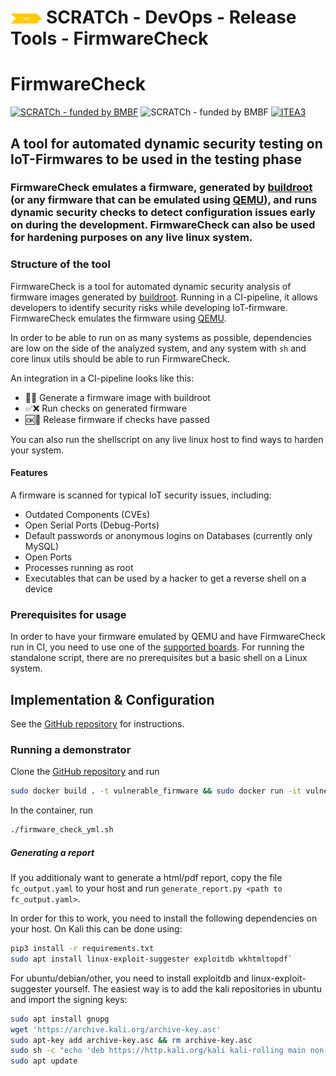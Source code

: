# <img src="../../images/test.png" alt ='test'  width="10%" > SCRATCh - DevOps - Release Tools - FirmwareCheck

# FirmwareCheck

[![SCRATCh - funded by BMBF](https://img.shields.io/badge/part%20of-SCRATCh-yellow)](https://scratch-itea3.eu/)
![SCRATCh - funded by BMBF](https://img.shields.io/badge/funded%20by-BMBF-blue)
[![ITEA3](https://img.shields.io/badge/supported%20by-ITEA3-orange)](https://www.itea3.org)

## A tool for automated dynamic security testing on IoT-Firmwares to be used in the testing phase

### FirmwareCheck emulates a firmware, generated by [buildroot](https://buildroot.org/) (or any firmware that can be emulated using [QEMU](https://www.qemu.org/)), and runs dynamic security checks to detect configuration issues early on during the development. FirmwareCheck can also be used for hardening purposes on any live linux system.

### Structure of the tool
FirmwareCheck is a tool for automated dynamic security analysis of firmware images generated by [buildroot](https://buildroot.org/). Running in a CI-pipeline, it allows developers to identify security risks while developing IoT-firmware.
FirmwareCheck emulates the firmware using [QEMU](https://www.qemu.org/).

In order to be able to run on as many systems as possible, dependencies are low on the side of the analyzed system, and any system with `sh` and core linux utils should be able to run FirmwareCheck.

An integration in a CI-pipeline looks like this:
* 🔧👷 Generate a firmware image with buildroot
* ✅❌ Run checks on generated firmware
* 🆗🔧 Release firmware if checks have passed

You can also run the shellscript on any live linux host to find ways to harden your system.

#### Features

A firmware is scanned for typical IoT security issues, including:
* Outdated Components (CVEs)
* Open Serial Ports (Debug-Ports)
* Default passwords or anonymous logins on Databases (currently only MySQL)
* Open Ports
* Processes running as root
* Executables that can be used by a hacker to get a reverse shell on a device

### Prerequisites for usage
In order to have your firmware emulated by QEMU and have FirmwareCheck run in CI, you need to use one of the [supported boards](https://wiki.qemu.org/Documentation/Platforms). For running the standalone script, there are no prerequisites but a basic shell on a Linux system.

## Implementation & Configuration
See the [GitHub repository](https://github.com/OTARIS/FirmwareCheck) for instructions.

### Running a demonstrator 
Clone the [GitHub repository](https://github.com/OTARIS/FirmwareCheck) and run
```bash
sudo docker build . -t vulnerable_firmware && sudo docker run -it vulnerable_firmware:latest /bin/bash
```
In the container, run
```bash
./firmware_check_yml.sh
```

##### Generating a report
If you additionaly want to generate a html/pdf report, copy the file `fc_output.yaml` to your host and run `generate_report.py <path to fc_output.yaml>`.

In order for this to work, you need to install the following dependencies on your host. On Kali this can be done using:
```bash
pip3 install -r requirements.txt
sudo apt install linux-exploit-suggester exploitdb wkhtmltopdf`
```
For ubuntu/debian/other, you need to install exploitdb and linux-exploit-suggester yourself. The easiest way is to add the kali repositories in ubuntu and import the signing keys:
```bash
sudo apt install gnupg
wget 'https://archive.kali.org/archive-key.asc'
sudo apt-key add archive-key.asc && rm archive-key.asc
sudo sh -c "echo 'deb https://http.kali.org/kali kali-rolling main non-free contrib' > /etc/apt/sources.list.d/kali.list"
sudo apt update
```